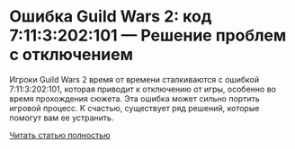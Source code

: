 # Ошибка Guild Wars 2: код 7:11:3:202:101 — Решение проблем с отключением



Игроки Guild Wars 2 время от времени сталкиваются с ошибкой 7:11:3:202:101, которая приводит к отключению от игры, особенно во время прохождения сюжета. Эта ошибка может сильно портить игровой процесс. К счастью, существует ряд решений, которые помогут вам ее устранить.

[Читать статью полностью](https://xyberbara.com/gaming/7113202101/)
